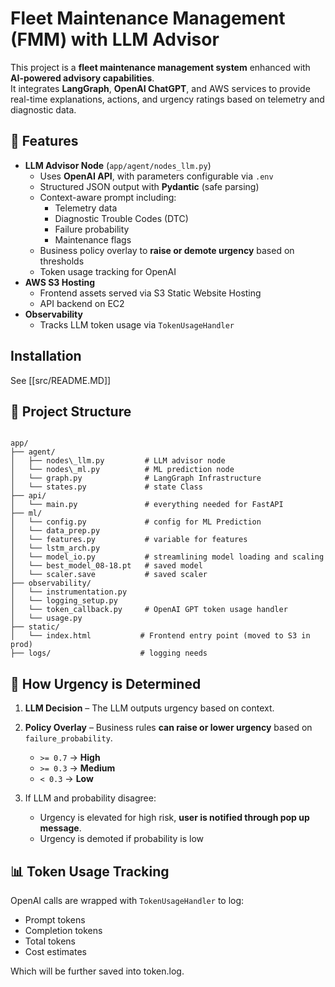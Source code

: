 # Fleet Maintenance Management (FMM) with LLM Advisor

This project is a **fleet maintenance management system** enhanced with **AI-powered advisory capabilities**.  
It integrates **LangGraph**, **OpenAI ChatGPT**, and AWS services to provide real-time explanations, actions, and urgency ratings based on telemetry and diagnostic data.

## 🚀 Features
- **LLM Advisor Node** (`app/agent/nodes_llm.py`)
  - Uses **OpenAI API**, with parameters configurable via `.env`
  - Structured JSON output with **Pydantic** (safe parsing)
  - Context-aware prompt including:
    - Telemetry data
    - Diagnostic Trouble Codes (DTC)
    - Failure probability
    - Maintenance flags
  - Business policy overlay to **raise or demote urgency** based on thresholds
  - Token usage tracking for OpenAI
- **AWS S3 Hosting**
  - Frontend assets served via S3 Static Website Hosting
  - API backend on EC2
- **Observability**
  - Tracks LLM token usage via `TokenUsageHandler`

## Installation

See [[src/README.MD]]

## 📂 Project Structure
```

app/
├── agent/
│   ├── nodes\_llm.py         # LLM advisor node
│   └── nodes\_ml.py          # ML prediction node
│   └── graph.py              # LangGraph Infrastructure
│   └── states.py             # state Class
├── api/
│   └── main.py               # everything needed for FastAPI
├── ml/
│   └── config.py             # config for ML Prediction
│   └── data_prep.py
│   └── features.py           # variable for features
│   └── lstm_arch.py
│   └── model_io.py           # streamlining model loading and scaling
│   └── best_model_08-18.pt   # saved model
│   └── scaler.save           # saved scaler
├── observability/
│   └── instrumentation.py    
│   └── logging_setup.py
│   └── token_callback.py     # OpenAI GPT token usage handler
│   └── usage.py
├── static/
│   └── index.html           # Frontend entry point (moved to S3 in prod)
├── logs/                    # logging needs
```

## 🧠 How Urgency is Determined

1. **LLM Decision** – The LLM outputs urgency based on context.
2. **Policy Overlay** – Business rules **can raise or lower urgency** based on `failure_probability`.

   * `>= 0.7` → **High**
   * `>= 0.3` → **Medium**
   * `< 0.3` → **Low**
3. If LLM and probability disagree:

   * Urgency is elevated for high risk, **user is notified through pop up message**.
   * Urgency is demoted if probability is low


## 📊 Token Usage Tracking

OpenAI calls are wrapped with `TokenUsageHandler` to log:

* Prompt tokens
* Completion tokens
* Total tokens
* Cost estimates

Which will be further saved into token.log.


